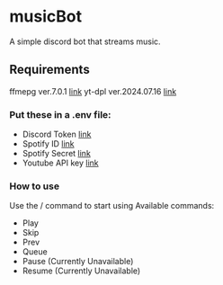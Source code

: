 # musicBot

A simple discord bot that streams music. 

## Requirements
ffmepg ver.7.0.1      [link](https://www.ffmpeg.org/download.html) 
yt-dpl ver.2024.07.16 [link](https://github.com/yt-dlp/yt-dlp/wiki/Installation) 

### Put these in a .env file:
* Discord Token   [link](https://discord.com/developers/docs/intro)
* Spotify ID      [link](https://developer.spotify.com/documentation/web-api)
* Spotify Secret  [link](https://developer.spotify.com/documentation/web-api)
* Youtube API key [link](https://developers.google.com/youtube/v3)

### How to use
Use the / command to start using 
Available commands:
* Play
* Skip
* Prev
* Queue
* Pause (Currently Unavailable)
* Resume (Currently Unavailable) 

